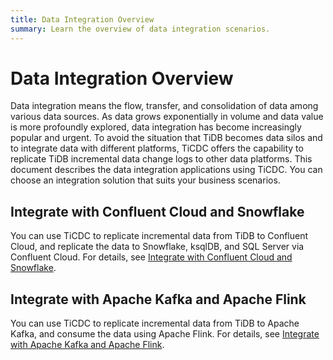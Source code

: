 ```yaml
---
title: Data Integration Overview
summary: Learn the overview of data integration scenarios.
---
```


# Data Integration Overview

Data integration means the flow, transfer, and consolidation of data among various data sources. As data grows exponentially in volume and data value is more profoundly explored, data integration has become increasingly popular and urgent. To avoid the situation that TiDB becomes data silos and to integrate data with different platforms, TiCDC offers the capability to replicate TiDB incremental data change logs to other data platforms. This document describes the data integration applications using TiCDC. You can choose an integration solution that suits your business scenarios.

## Integrate with Confluent Cloud and Snowflake

You can use TiCDC to replicate incremental data from TiDB to Confluent Cloud, and replicate the data to Snowflake, ksqlDB, and SQL Server via Confluent Cloud. For details, see [Integrate with Confluent Cloud and Snowflake](/ticdc/integrate-confluent-using-ticdc.md).

## Integrate with Apache Kafka and Apache Flink

You can use TiCDC to replicate incremental data from TiDB to Apache Kafka, and consume the data using Apache Flink. For details, see [Integrate with Apache Kafka and Apache Flink](/replicate-data-to-kafka.md).